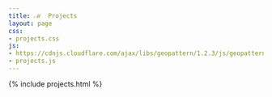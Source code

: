 ```yaml
---
title: ℳ  Projects
layout: page
css:
- projects.css
js:
- https://cdnjs.cloudflare.com/ajax/libs/geopattern/1.2.3/js/geopattern.min.js
- projects.js
---
```


{% include projects.html %}